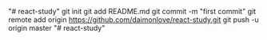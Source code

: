"# react-study"  git init git add README.md git commit -m "first commit" git remote add origin https://github.com/daimonlove/react-study.git git push -u origin master
"# react-study" 
